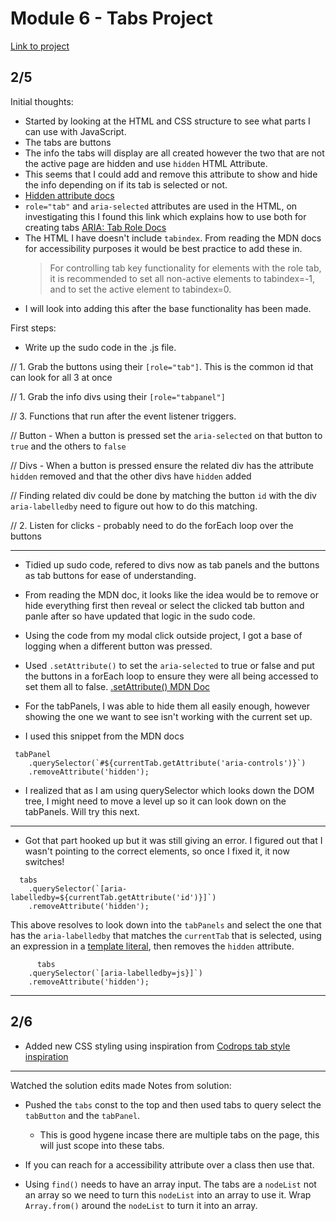 # Module 6 - Tabs Project

[Link to project](github.com/leannethng/beginner-javascript/tree/master/exercises/36-Tabs)

## 2/5

Initial thoughts:

- Started by looking at the HTML and CSS structure to see what parts I can use with JavaScript.
- The tabs are buttons
- The info the tabs will display are all created however the two that are not the active page are hidden and use `hidden` HTML Attribute.
- This seems that I could add and remove this attribute to show and hide the info depending on if its tab is selected or not.
- [Hidden attribute docs](https://developer.mozilla.org/en-US/docs/Web/HTML/Global_attributes/hidden)
- `role="tab"` and `aria-selected` attributes are used in the HTML, on investigating this I found this link which explains how to use both for creating tabs [ARIA: Tab Role Docs](https://developer.mozilla.org/en-US/docs/Web/Accessibility/ARIA/Roles/Tab_Role)
- The HTML I have doesn't include `tabindex`. From reading the MDN docs for accessibility purposes it would be best practice to add these in.
  > For controlling tab key functionality for elements with the role tab, it is recommended to set all non-active elements to tabindex=-1, and to set the active element to tabindex=0.
- I will look into adding this after the base functionality has been made.

First steps:

- Write up the sudo code in the .js file.

// 1. Grab the buttons using their `[role="tab"]`. This is the common id that can look for all 3 at once

// 1. Grab the info divs using their `[role="tabpanel"]`

// 3. Functions that run after the event listener triggers.

// Button - When a button is pressed set the `aria-selected` on that button to `true` and the others to `false`

// Divs - When a button is pressed ensure the related div has the attribute `hidden` removed and that the other divs have `hidden` added

// Finding related div could be done by matching the button `id` with the div `aria-labelledby` need to figure out how to do this matching.

// 2. Listen for clicks - probably need to do the forEach loop over the buttons

---

- Tidied up sudo code, refered to divs now as tab panels and the buttons as tab buttons for ease of understanding.

- From reading the MDN doc, it looks like the idea would be to remove or hide everything first then reveal or select the clicked tab button and panle after so have updated that logic in the sudo code.

- Using the code from my modal click outside project, I got a base of logging when a different button was pressed.

- Used `.setAttribute()` to set the `aria-selected` to true or false and put the buttons in a forEach loop to ensure they were all being accessed to set them all to false. [.setAttribute() MDN Doc](https://developer.mozilla.org/en-US/docs/Web/API/Element/setAttribute)

- For the tabPanels, I was able to hide them all easily enough, however showing the one we want to see isn't working with the current set up.

- I used this snippet from the MDN docs

```
 tabPanel
    .querySelector(`#${currentTab.getAttribute('aria-controls')}`)
    .removeAttribute('hidden');

```

- I realized that as I am using querySelector which looks down the DOM tree, I might need to move a level up so it can look down on the tabPanels. Will try this next.

---

- Got that part hooked up but it was still giving an error. I figured out that I wasn't pointing to the correct elements, so once I fixed it, it now switches!

```
  tabs
    .querySelector(`[aria-labelledby=${currentTab.getAttribute('id')}]`)
    .removeAttribute('hidden');
```

This above resolves to look down into the `tabPanels` and select the one that has the `aria-labelledby` that matches the `currentTab` that is selected, using an expression in a [template literal](https://css-tricks.com/template-literals/), then removes the `hidden` attribute.

```
      tabs
    .querySelector(`[aria-labelledby=js}]`)
    .removeAttribute('hidden');

```

---

## 2/6

- Added new CSS styling using inspiration from [Codrops tab style inspiration](https://tympanus.net/Development/TabStylesInspiration/)

---

Watched the solution edits made
Notes from solution:

- Pushed the `tabs` const to the top and then used tabs to query select the `tabButton` and the `tabPanel`.

  - This is good hygene incase there are multiple tabs on the page, this will just scope into these tabs.

- If you can reach for a accessibility attribute over a class then use that.

- Using `find()` needs to have an array input. The tabs are a `nodeList` not an array so we need to turn this `nodeList` into an array to use it. Wrap `Array.from()` around the `nodeList` to turn it into an array.
